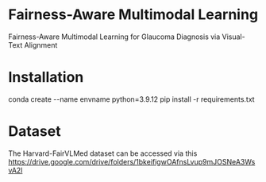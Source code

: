# Fairness-Aware Multimodal Learning
Fairness-Aware Multimodal Learning for Glaucoma Diagnosis via Visual-Text Alignment
# Installation
conda create --name envname python=3.9.12
pip install -r requirements.txt
# Dataset
The Harvard-FairVLMed dataset can be accessed via this https://drive.google.com/drive/folders/1bkeifigwOAfnsLvup9mJOSNeA3WsvA2l

